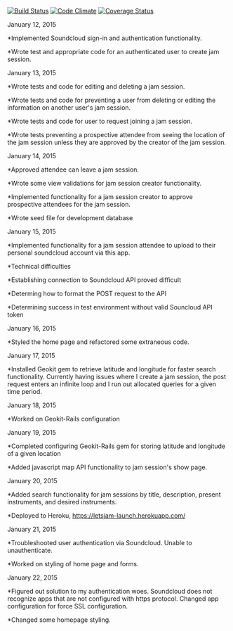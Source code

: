 [![Build Status](https://travis-ci.org/swatkns785/lets-jam-some-time.svg?branch=master)](https://travis-ci.org/swatkns785/lets-jam-some-time) [![Code Climate](https://codeclimate.com/github/swatkns785/lets-jam-some-time.png)](https://codeclimate.com/github/swatkns785/lets-jam-some-time) [![Coverage Status](https://coveralls.io/repos/swatkns785/lets-jam-some-time/badge.png)](https://coveralls.io/r/swatkns785/lets-jam-some-time)

January 12, 2015

*Implemented Soundcloud sign-in and authentication functionality.

*Wrote test and appropriate code for an authenticated user to create jam session.


January 13, 2015

*Wrote tests and code for editing and deleting a jam session.

*Wrote tests and code for preventing a user from deleting or editing the information on another user's jam session.

*Wrote tests and code for user to request joining a jam session.

*Wrote tests preventing a prospective attendee from seeing the location of the jam session unless they are approved by the creator of the jam session.


January 14, 2015

*Approved attendee can leave a jam session.

*Wrote some view validations for jam session creator functionality.

*Implemented functionality for a jam session creator to approve prospective attendees for the jam session.

*Wrote seed file for development database


January 15, 2015

*Implemented functionality for a jam session attendee to upload to their personal soundcloud account via this app.

*Technical difficulties

  *Establishing connection to Soundcloud API proved difficult

  *Determing how to format the POST request to the API

  *Determining success in test environment without valid Souncloud API token


January 16, 2015

*Styled the home page and refactored some extraneous code.


January 17, 2015

*Installed Geokit gem to retrieve latitude and longitude for faster search functionality. Currently having issues where I create a jam session, the post request enters an infinite loop and I run out allocated queries for a given time period.


January 18, 2015

*Worked on Geokit-Rails configuration


January 19, 2015

*Completed configuring Geokit-Rails gem for storing latitude and longitude of a given location

*Added javascript map API functionality to jam session's show page.


January 20, 2015

*Added search functionality for jam sessions by title, description, present instruments, and desired instruments.

*Deployed to Heroku, https://letsjam-launch.herokuapp.com/

January 21, 2015

*Troubleshooted user authentication via Soundcloud. Unable to unauthenticate.

*Worked on styling of home page and forms.


January 22, 2015

*Figured out solution to my authentication woes. Soundcloud does not recognize apps that are not configured with https protocol. Changed app configuration for force SSL configuration.

*Changed some homepage styling.
